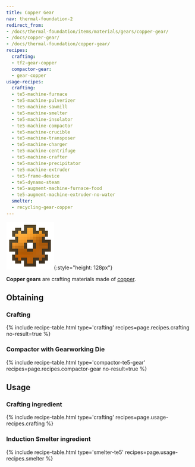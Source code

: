 ```yaml
---
title: Copper Gear
nav: thermal-foundation-2
redirect_from:
- /docs/thermal-foundation/items/materials/gears/copper-gear/
- /docs/copper-gear/
- /docs/thermal-foundation/copper-gear/
recipes:
  crafting:
  - tf2-gear-copper
  compactor-gear:
  - gear-copper
usage-recipes:
  crafting:
  - te5-machine-furnace
  - te5-machine-pulverizer
  - te5-machine-sawmill
  - te5-machine-smelter
  - te5-machine-insolator
  - te5-machine-compactor
  - te5-machine-crucible
  - te5-machine-transposer
  - te5-machine-charger
  - te5-machine-centrifuge
  - te5-machine-crafter
  - te5-machine-precipitator
  - te5-machine-extruder
  - te5-frame-device
  - te5-dynamo-steam
  - te5-augment-machine-furnace-food
  - te5-augment-machine-extruder-no-water
  smelter:
  - recycling-gear-copper
---
```


![Copper gear](/assets/images/thermal-foundation/gear-copper.png){:style="height: 128px"}


**Copper gears** are crafting materials made of [copper](/docs/thermal-foundation-2/copper-ingot/).


Obtaining
---------

### Crafting
{% include recipe-table.html type='crafting' recipes=page.recipes.crafting no-result=true %}

### Compactor with Gearworking Die
{% include recipe-table.html type='compactor-te5-gear' recipes=page.recipes.compactor-gear no-result=true %}


Usage
-----

### Crafting ingredient
{% include recipe-table.html type='crafting' recipes=page.usage-recipes.crafting %}

### Induction Smelter ingredient
{% include recipe-table.html type='smelter-te5' recipes=page.usage-recipes.smelter %}
